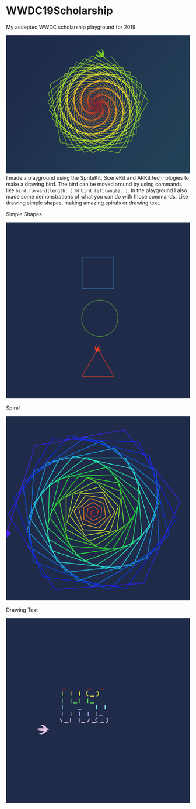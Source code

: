 # WWDC19Scholarship
My accepted WWDC scholarship playground for 2019.

![Icon](/Images/IconDB.png)
I made a playground using the SpriteKit, SceneKit and ARKit technologies to make a drawing bird. The bird can be moved around by using commands like `bird.forward(length: )` or `bird.left(angle: )`. In the playground I also made some demonstrations of what you can do with those commands. Like drawing simple shapes, making amazing spirals or drawing text. 

Simple Shapes

![Icon](/Images/Shapes.png)

Spiral

![Icon](/Images/Spiral.png)

Drawing Text

![Icon](/Images/Text.png)
